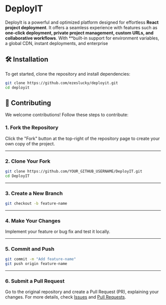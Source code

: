 # DeployIT
  DeployIt is a powerful and optimized platform designed for effortless **React project deployment**. It offers a seamless experience with features such as **one-click deployment, private project management, custom URLs, and collaborative workflows**. With **built-in support for environment variables, a global CDN, instant deployments, and enterprise

  
## 🛠 Installation

To get started, clone the repository and install dependencies:

```bash
git clone https://github.com/ezeslucky/deployit.git
cd deployit

```


## 🤝 Contributing
We welcome contributions! Follow these steps to contribute:

### 1. Fork the Repository
Click the "Fork" button at the top-right of the repository page to create your own copy of the project.

---
### 2. Clone Your Fork
```bash
git clone https://github.com/YOUR_GITHUB_USERNAME/DeployIT.git
cd DeployIT 
```
---
### 3. Create a New Branch
```bash
git checkout -b feature-name
```
---
### 4. Make Your Changes
Implement your feature or bug fix and test it locally.

---

### 5. Commit and Push
```bash
git commit -m "Add feature-name"
git push origin feature-name
```
---
### 6. Submit a Pull Request
Go to the original repository and create a Pull Request (PR), explaining your changes.
For more details, check [Issues](https://github.com/ezeslucky/DeployIT/issues) and [Pull Requests](https://github.com/ezeslucky/DeployIT/pulls).
